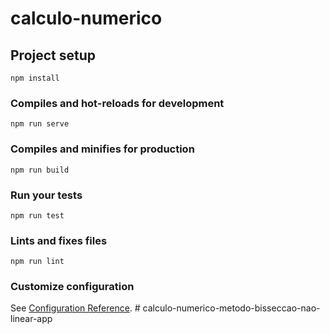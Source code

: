 # calculo-numerico

## Project setup
```
npm install
```

### Compiles and hot-reloads for development
```
npm run serve
```

### Compiles and minifies for production
```
npm run build
```

### Run your tests
```
npm run test
```

### Lints and fixes files
```
npm run lint
```

### Customize configuration
See [Configuration Reference](https://cli.vuejs.org/config/).
#   c a l c u l o - n u m e r i c o - m e t o d o - b i s s e c c a o - n a o - l i n e a r - a p p  
 